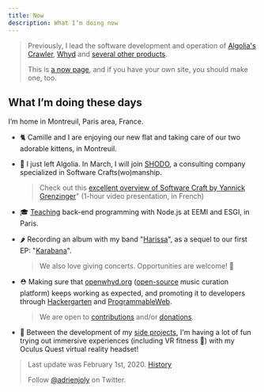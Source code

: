 ```yaml
---
title: Now
description: What I’m doing now
---
```

> Previously, I lead the software development and operation of [Algolia's Crawler](https://www.algolia.com/solutions/crawler/), [Whyd](https://medium.com/openwhyd/music-amongst-other-topics-a4f41657d6d) and [several other products](https://hackernoon.com/12-months-to-become-an-indie-hacker-ad0c916c1f5f).
>
> This is [a now page](http://nownownow.com/about), and if you have your own site, you should make one, too.

## What I’m doing these days

I’m home in Montreuil, Paris area, France.

- 🐈 Camille and I are enjoying our new flat and taking care of our two adorable kittens, in Montreuil.

- 💼 I just left Algolia. In March, I will join [SHODO](https://shodo.io/), a consulting company specialized in Software Crafts(wo)manship.

  > Check out this [excellent overview of Software Craft by Yannick Grenzinger](https://www.youtube.com/watch?v=FzIuAImNcis)" (1-hour video presentation, in French)

- 🎓 [Teaching](/teaching) back-end programming with Node.js at EEMI and ESGI, in Paris.
  
- 🌶 Recording an album with my band "[Harissa](https://www.facebook.com/harissaquartet)", as a sequel to our first EP: "[Karabana](https://cabaneariff.com/harissa-karabana)".

  > We also love giving concerts. Opportunities are welcome! 🤗
  
- ⛑ Making sure that [openwhyd.org](https://openwhyd.org) ([open-source](https://github.com/openwhyd) music curation platform) keeps working as expected, and promoting it to developers through [Hackergarten](https://www.meetup.com/fr-FR/Paris-Hackergarten) and [ProgrammableWeb](https://www.programmableweb.com/api/openwhyd-user).

  > We are open to [contributions](https://openwhyd.org/contribute) and/or [donations](https://openwhyd.org/donate).

- 🎲 Between the development of my [side projects](/prod), I'm having a lot of fun trying out immersive experiences (including VR fitness 🥊) with my Oculus Quest virtual reality headset!

> Last update was February 1st, 2020. [History](https://github.com/adrienjoly/adrienjoly.github.com/commits/master/now)
>
> Follow [@adrienjoly](https://twitter.com/adrienjoly) on Twitter.
